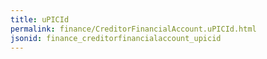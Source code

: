 ```yaml
---
title: uPICId
permalink: finance/CreditorFinancialAccount.uPICId.html
jsonid: finance_creditorfinancialaccount_upicid
---
```

